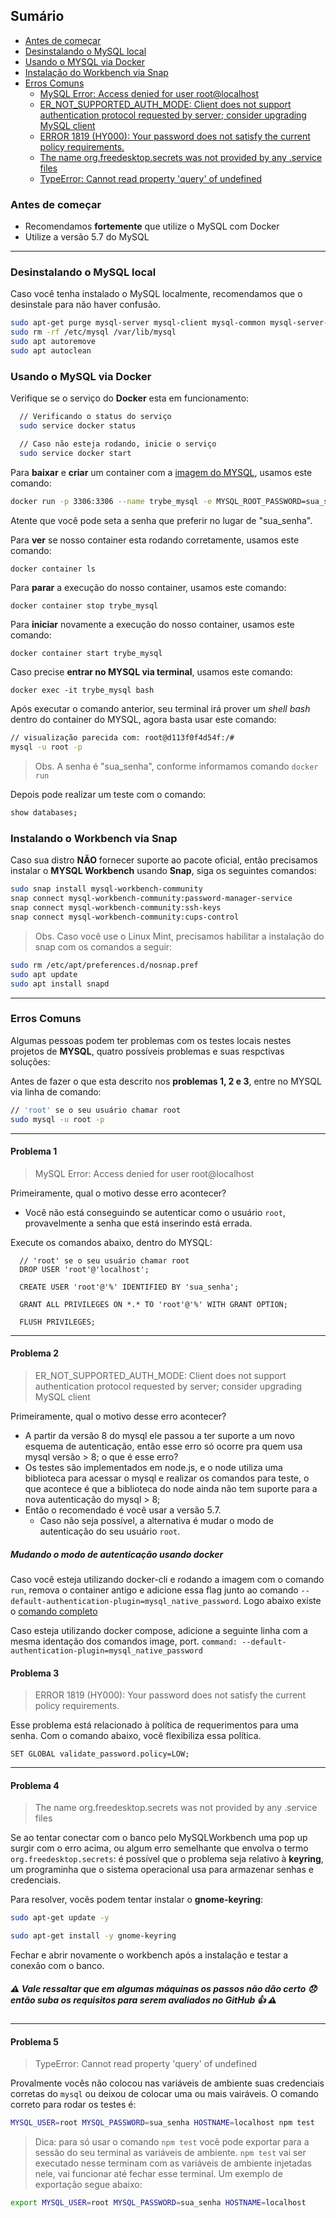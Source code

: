 ## Sumário
- [Antes de começar](#antes-de-começar)
- [Desinstalando o MySQL local](#desinstalando-o-mysql-local)
- [Usando o MYSQL via Docker](#usando-o-mysql-via-docker)
- [Instalação do Workbench via Snap](#instalando-o-workbench-via-snap)
- [Erros Comuns](#erros-comuns)
  - [MySQL Error: Access denied for user root@localhost](#problema-1)
  - [ER_NOT_SUPPORTED_AUTH_MODE: Client does not support authentication protocol requested by server; consider upgrading MySQL client](#problema-2)
  - [ERROR 1819 (HY000): Your password does not satisfy the current policy requirements.](#problema-3) 
  - [The name org.freedesktop.secrets was not provided by any .service files](#problema-4)
  - [TypeError: Cannot read property 'query' of undefined](#problema-5)


### Antes de começar

- Recomendamos **fortemente** que utilize o MySQL com Docker
- Utilize a versão 5.7 do MySQL

---

### Desinstalando o MySQL local

Caso você tenha instalado o MySQL localmente, recomendamos que o desinstale para não haver confusão.

```sh
sudo apt-get purge mysql-server mysql-client mysql-common mysql-server-core-* mysql-client-core-*
sudo rm -rf /etc/mysql /var/lib/mysql
sudo apt autoremove
sudo apt autoclean
```

### Usando o MySQL via Docker

Verifique se o serviço do **Docker** esta em funcionamento:

```sh
  // Verificando o status do serviço
  sudo service docker status

  // Caso não esteja rodando, inicie o serviço
  sudo service docker start
```


Para **baixar** e **criar** um container com a [imagem do MYSQL](https://hub.docker.com/_/mysql), usamos este comando:

```sh
docker run -p 3306:3306 --name trybe_mysql -e MYSQL_ROOT_PASSWORD=sua_senha -d mysql:5.7
```

Atente que você pode seta a senha que preferir no lugar de "sua_senha". 

Para **ver** se nosso container esta rodando corretamente, usamos este comando:

```sh
docker container ls
```

Para **parar** a execução do nosso container, usamos este comando:

```
docker container stop trybe_mysql
```

Para **iniciar** novamente a execução do nosso container, usamos este comando:

```
docker container start trybe_mysql
```

Caso precise **entrar no MYSQL via terminal**, usamos este comando:

```
docker exec -it trybe_mysql bash
```

Após executar o comando anterior, seu terminal irá prover um *shell bash* dentro do container do MYSQL, agora basta usar este comando:

``` sh
// visualização parecida com: root@d113f0f4d54f:/#
mysql -u root -p
```

> Obs. A senha é "sua_senha", conforme informamos comando `docker run`

Depois pode realizar um teste com o comando:

```sh
show databases;
```


### Instalando o Workbench via Snap

Caso sua distro **NÃO** fornecer suporte ao pacote oficial, então precisamos instalar o **MYSQL Workbench** usando **Snap**, siga os seguintes comandos:

```sh
sudo snap install mysql-workbench-community
snap connect mysql-workbench-community:password-manager-service
snap connect mysql-workbench-community:ssh-keys
snap connect mysql-workbench-community:cups-control
```

> Obs. Caso você use o Linux Mint, precisamos habilitar a instalação do snap com os comandos a seguir:

```sh
sudo rm /etc/apt/preferences.d/nosnap.pref
sudo apt update
sudo apt install snapd
```

---

### Erros Comuns

Algumas pessoas podem ter problemas com os testes locais nestes projetos de **MYSQL**, quatro possíveis problemas e suas respctivas soluções:


Antes de fazer o que esta descrito nos **problemas 1, 2 e 3**, entre no MYSQL via linha de comando:

```sh
// 'root' se o seu usuário chamar root
sudo mysql -u root -p
```

---

#### Problema 1

> MySQL Error: Access denied for user root@localhost

Primeiramente, qual o motivo desse erro acontecer?
- Você não está conseguindo se autenticar como o usuário `root`, provavelmente a senha que está inserindo está errada.

Execute os comandos abaixo, dentro do MYSQL:

```
  // 'root' se o seu usuário chamar root
  DROP USER 'root'@'localhost';
```

```
  CREATE USER 'root'@'%' IDENTIFIED BY 'sua_senha';
```

```
  GRANT ALL PRIVILEGES ON *.* TO 'root'@'%' WITH GRANT OPTION;
```

```
  FLUSH PRIVILEGES;
```

---

#### Problema 2

> ER_NOT_SUPPORTED_AUTH_MODE: Client does not support authentication protocol requested by server; consider upgrading MySQL client

Primeiramente, qual o motivo desse erro acontecer?
- A partir da versão 8 do mysql ele passou a ter suporte a um novo esquema de autenticação, então esse erro só ocorre pra quem usa mysql versão > 8;
o que é esse erro?
- Os testes são implementados em node.js, e o node utiliza uma biblioteca para acessar o mysql e realizar os comandos para teste, o que acontece é que a biblioteca do node ainda não tem suporte para a nova autenticação do mysql > 8;
- Então o recomendado é você usar a versão 5.7.
    - Caso não seja possível, a alternativa é mudar o modo de autenticação do seu usuário `root`.

##### Mudando o modo de autenticação usando docker

Caso você esteja utilizando docker-cli e rodando a imagem com o comando `run`, remova o container antigo e adicione essa flag junto ao comando `--default-authentication-plugin=mysql_native_password`. Logo abaixo existe o [comando completo](#criando-um-container-com-a-imagem-do-mysql)

Caso esteja utilizando docker compose, adicione a seguinte linha com a mesma identação dos comandos image, port.
`command: --default-authentication-plugin=mysql_native_password`


#### Problema 3

> ERROR 1819 (HY000): Your password does not satisfy the current policy requirements.

Esse problema está relacionado à política de requerimentos para uma senha. Com o comando abaixo, você flexibiliza essa política.


```
SET GLOBAL validate_password.policy=LOW;
```

---

#### Problema 4

> The name org.freedesktop.secrets was not provided by any .service files

Se ao tentar conectar com o banco pelo MySQLWorkbench uma pop up surgir com o erro acima, ou algum erro semelhante que envolva o termo `org.freedesktop.secrets`: é possível que o problema seja relativo à **keyring**, um programinha que o sistema operacional usa para armazenar senhas e credenciais.

Para resolver, vocês podem tentar instalar o **gnome-keyring**:

```sh
sudo apt-get update -y
```
```sh
sudo apt-get install -y gnome-keyring
```

Fechar e abrir novamente o workbench após a instalação e testar a conexão com o banco.

##### :warning: Vale ressaltar que em algumas máquinas os passos não dão certo :disappointed: então suba os requisitos para serem avaliados no GitHub :+1: :warning:

---

#### Problema 5 

> TypeError: Cannot read property 'query' of undefined

Provalmente vocês não colocou nas variáveis de ambiente suas credenciais corretas do `mysql` ou deixou de colocar uma ou mais vairáveis.
O comando correto para rodar os testes é:
```sh
MYSQL_USER=root MYSQL_PASSWORD=sua_senha HOSTNAME=localhost npm test
```
> Dica: para só usar o comando `npm test` vocẽ pode exportar para a sessão do seu terminal as variáveis de ambiente. `npm test` vai ser executado nesse terminam com as variáveis de ambiente injetadas nele, vai funcionar até fechar esse terminal. Um exemplo de exportação segue abaixo:

```sh
export MYSQL_USER=root MYSQL_PASSWORD=sua_senha HOSTNAME=localhost
```
